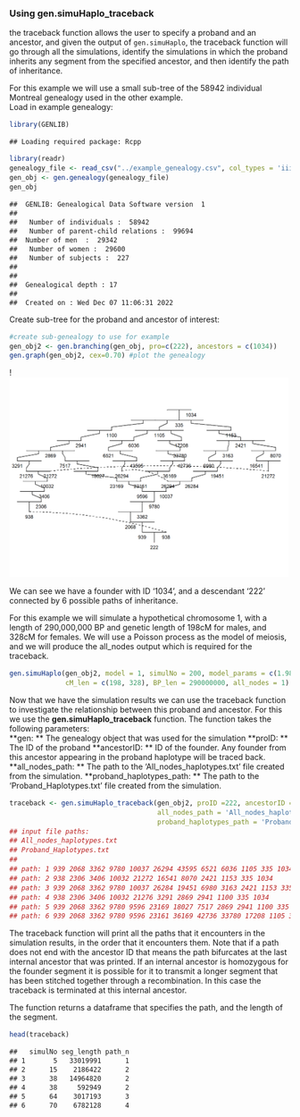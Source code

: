 
### Using gen.simuHaplo_traceback

the traceback function allows the user to specify a proband and an
ancestor, and given the output of `gen.simuHaplo`, the traceback
function will go through all the simulations, identify the simulations
in which the proband inherits any segment from the specified ancestor,
and then identify the path of inheritance.

For this example we will use a small sub-tree of the 58942 individual
Montreal genealogy used in the other example.  
Load in example genealogy:

``` r
library(GENLIB)
```

    ## Loading required package: Rcpp

``` r
library(readr)
genealogy_file <- read_csv("../example_genealogy.csv", col_types = 'iiii')
gen_obj <- gen.genealogy(genealogy_file)
gen_obj
```

    ##  GENLIB: Genealogical Data Software version  1 
    ## 
    ##   Number of individuals :  58942 
    ##   Number of parent-child relations :  99694 
    ##  Number of men  :  29342 
    ##   Number of women :  29600 
    ##   Number of subjects :  227 
    ## 
    ## 
    ##  Genealogical depth : 17
    ## 
    ##  Created on : Wed Dec 07 11:06:31 2022

Create sub-tree for the proband and ancestor of interest:

``` r
#create sub-genealogy to use for example
gen_obj2 <- gen.branching(gen_obj, pro=c(222), ancestors = c(1034))
gen.graph(gen_obj2, cex=0.70) #plot the genealogy
```

!<img src="gengraph.png" width=500><!-- -->

We can see we have a founder with ID ‘1034’, and a descendant ‘222’
connected by 6 possible paths of inheritance.

For this example we will simulate a hypothetical chromosome 1, with a
length of 290,000,000 BP and genetic length of 198cM for males, and
328cM for females. We will use a Poisson process as the model of
meiosis, and we will produce the all_nodes output which is required for
the traceback.

``` r
gen.simuHaplo(gen_obj2, model = 1, simulNo = 200, model_params = c(1.98, 3.28), 
              cM_len = c(198, 328), BP_len = 290000000, all_nodes = 1)
```

Now that we have the simulation results we can use the traceback
function to investigate the relationship between this proband and
ancestor. For this we use the **gen.simuHaplo_traceback** function. The
function takes the following parameters:  
**gen: ** The genealogy object that was used for the simulation **proID:
** The ID of the proband **ancestorID: ** ID of the founder. Any founder
from this ancestor appearing in the proband haplotype will be traced
back. **all_nodes_path: ** The path to the ‘All_nodes_haplotypes.txt’
file created from the simulation. **proband_haplotypes_path: ** The path
to the ‘Proband_Haplotypes.txt’ file created from the simulation.

``` r
traceback <- gen.simuHaplo_traceback(gen_obj2, proID =222, ancestorID = 1034, 
                                     all_nodes_path = 'All_nodes_haplotypes.txt',
                                     proband_haplotypes_path = 'Proband_Haplotypes.txt')
## input file paths:
## All_nodes_haplotypes.txt
## Proband_Haplotypes.txt
## 
## path: 1 939 2068 3362 9780 10037 26294 43595 6521 6036 1105 335 1034 
## path: 2 938 2306 3406 10032 21272 16541 8070 2421 1153 335 1034 
## path: 3 939 2068 3362 9780 10037 26284 19451 6980 3163 2421 1153 335 1034 
## path: 4 938 2306 3406 10032 21276 3291 2869 2941 1100 335 1034 
## path: 5 939 2068 3362 9780 9596 23169 18027 7517 2869 2941 1100 335 1034 
## path: 6 939 2068 3362 9780 9596 23161 36169 42736 33780 17208 1105 335 1034
```

The traceback function will print all the paths that it encounters in
the simulation results, in the order that it encounters them. Note that
if a path does not end with the ancestor ID that means the path
bifurcates at the last internal ancestor that was printed. If an
internal ancestor is homozygous for the founder segment it is possible
for it to transmit a longer segment that has been stitched together
through a recombination. In this case the traceback is terminated at
this internal ancestor.

The function returns a dataframe that specifies the path, and the length
of the segment.

``` r
head(traceback)
```

    ##   simulNo seg_length path_n
    ## 1       5   33019991      1
    ## 2      15    2186422      2
    ## 3      38   14964820      2
    ## 4      38     592949      2
    ## 5      64    3017193      3
    ## 6      70    6782128      4
